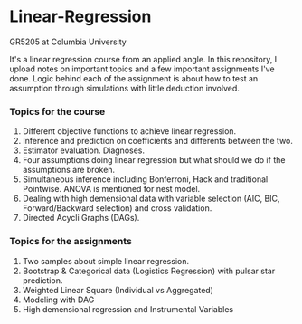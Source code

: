 # Linear-Regression
GR5205 at Columbia University

It's a linear regression course from an applied angle. In this repository, I upload notes on important topics and a few important assignments I've done. Logic behind each of the assignment is about how to test an assumption through simulations with little deduction involved. 

### Topics for the course

1. Different objective functions to achieve linear regression.
2. Inference and prediction on coefficients and differents between the two.
3. Estimator evaluation. Diagnoses. 
4. Four assumptions doing linear regression but what should we do if the assumptions are broken.
5. Simultaneous inference including Bonferroni, Hack and traditional Pointwise. ANOVA is mentioned for nest model.
6. Dealing with high demensional data with variable selection (AIC, BIC, Forward/Backward selection) and cross validation.
7. Directed Acycli Graphs (DAGs).

### Topics for the assignments

1. Two samples about simple linear regression.
2. Bootstrap & Categorical data (Logistics Regression) with pulsar star prediction.
3. Weighted Linear Square (Individual vs Aggregated)
4. Modeling with DAG
5. High demensional regression and Instrumental Variables
